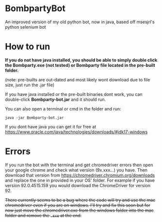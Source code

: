 # BombpartyBot
An improved version of my old python bot, now in java, based off msesjrl's python selenium bot

# How to run
**If you do not have java installed, you should be able to simply double click the Bombparty.exe (not tested) or Bombparty file located in the pre-built folder.**

(note: pre-builts are out-dated and most likely wont download due to file size, just run the .jar file)

If you have java installed or the pre-built binaries dont work, you can double-click **Bombparty-bot.jar** and it should run.

You can also open a terminal or cmd in the folder and run:
```
java -jar Bombparty-bot.jar
```

If you dont have java you can get it for free at https://www.oracle.com/java/technologies/downloads/#jdk17-windows

# Errors
If you run the bot with the terminal and get chromedriver errors then open your google chrome and check what version (9x.xxx...) you have. Then download that version from https://chromedriver.chromium.org/downloads and replace the one in provided in your OS' folder. For example if you have version 92.0.4515.159 you would download the ChromeDriver for version 92.

~~There currently seems to be a bug where the code will try and use the mac chromedriver even if you are on windows. I'll try and fix this soon but for now just move the chromedriver.exe from the windows folder into the mac folder and remove the `.exe` at the end.~~
